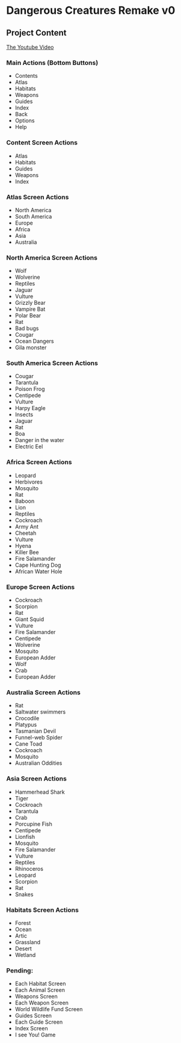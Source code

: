 # Dangerous Creatures Remake v0

## Project Content
[The Youtube Video](https://www.youtube.com/watch?v=uSxCwKEFeEI)

### Main Actions (Bottom Buttons)
- Contents
- Atlas
- Habitats
- Weapons
- Guides
- Index
- Back
- Options
- Help

### Content Screen Actions
- Atlas
- Habitats
- Guides
- Weapons
- Index

### Atlas Screen Actions
- North America
- South America
- Europe
- Africa
- Asia
- Australia

### North America Screen Actions
- Wolf
- Wolverine
- Reptiles
- Jaguar
- Vulture
- Grizzly Bear
- Vampire Bat
- Polar Bear
- Rat
- Bad bugs
- Cougar
- Ocean Dangers
- Gila monster

### South America Screen Actions
- Cougar
- Tarantula
- Poison Frog
- Centipede
- Vulture
- Harpy Eagle
- Insects
- Jaguar
- Rat
- Boa
- Danger in the water
- Electric Eel

### Africa Screen Actions
- Leopard
- Herbivores
- Mosquito
- Rat
- Baboon
- Lion
- Reptiles
- Cockroach
- Army Ant
- Cheetah
- Vulture
- Hyena
- Killer Bee
- Fire Salamander
- Cape Hunting Dog
- African Water Hole

### Europe Screen Actions
- Cockroach
- Scorpion
- Rat
- Giant Squid
- Vulture
- Fire Salamander
- Centipede
- Wolverine
- Mosquito
- European Adder
- Wolf
- Crab
- European Adder

### Australia Screen Actions
- Rat
- Saltwater swimmers
- Crocodile
- Platypus
- Tasmanian Devil
- Funnel-web Spider
- Cane Toad
- Cockroach
- Mosquito
- Australian Oddities

### Asia Screen Actions
- Hammerhead Shark
- Tiger
- Cockroach
- Tarantula
- Crab
- Porcupine Fish
- Centipede
- Lionfish
- Mosquito
- Fire Salamander
- Vulture
- Reptiles
- Rhinoceros
- Leopard
- Scorpion
- Rat
- Snakes

### Habitats Screen Actions
- Forest
- Ocean
- Artic
- Grassland
- Desert
- Wetland

### Pending: 
- Each Habitat Screen
- Each Animal Screen
- Weapons Screen
- Each Weapon Screen
- World Wildlife Fund Screen
- Guides Screen
- Each Guide Screen
- Index Screen
- I see You! Game

